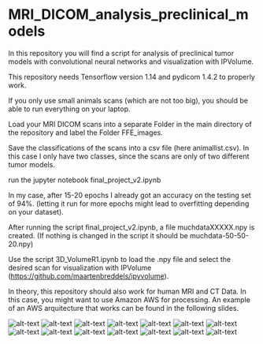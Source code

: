 # MRI_DICOM_analysis_preclinical_models
In this repository you will find a script for analysis of preclinical tumor models with convolutional neural networks and visualization with IPVolume.

This repository needs Tensorflow version 1.14 and pydicom 1.4.2 to properly work.

If you only use small animals scans (which are not too big), you should be able to run everything on your laptop.

Load your MRI DICOM scans into a separate Folder in the main directory of the repository and label the Folder FFE_images.

Save the classifications of the scans into a csv file (here animallist.csv). In this case I only have two classes, since the scans are only of two different tumor models.

run the jupyter notebook final_project_v2.ipynb

In my case, after 15-20 epochs I already got an accuracy on the testing set of 94%.
(letting it run for more epochs might lead to overfitting depending on your dataset).

After running the script final_project_v2.ipynb, a file muchdataXXXXX.npy is created.
(If nothing is changed in the script it should be muchdata-50-50-20.npy)

Use the script 3D_VolumeR1.ipynb to load the .npy file and select the desired scan for visualization with IPVolume (https://github.com/maartenbreddels/ipyvolume).

In theory, this repository should also work for human MRI and CT Data. In this case, you might want to use Amazon AWS for processing. An example of an AWS arquitecture that works can be found in the following slides.

![alt-text](https://github.com/castillogo/MRI_DICOM_analysis_preclinical_models/blob/master/Folie1.PNG)
![alt-text](https://github.com/castillogo/MRI_DICOM_analysis_preclinical_models/blob/master/Folie2.PNG)
![alt-text](https://github.com/castillogo/MRI_DICOM_analysis_preclinical_models/blob/master/Folie3.PNG)
![alt-text](https://github.com/castillogo/MRI_DICOM_analysis_preclinical_models/blob/master/Folie4.PNG)
![alt-text](https://github.com/castillogo/MRI_DICOM_analysis_preclinical_models/blob/master/Folie5.PNG)
![alt-text](https://github.com/castillogo/MRI_DICOM_analysis_preclinical_models/blob/master/Folie6.PNG)
![alt-text](https://github.com/castillogo/MRI_DICOM_analysis_preclinical_models/blob/master/Folie7.PNG)
![alt-text](https://github.com/castillogo/MRI_DICOM_analysis_preclinical_models/blob/master/Folie8.PNG)
![alt-text](https://github.com/castillogo/MRI_DICOM_analysis_preclinical_models/blob/master/Folie9.PNG)
![alt-text](https://github.com/castillogo/MRI_DICOM_analysis_preclinical_models/blob/master/Folie10.PNG)
![alt-text](https://github.com/castillogo/MRI_DICOM_analysis_preclinical_models/blob/master/Folie11.PNG)
![alt-text](https://github.com/castillogo/MRI_DICOM_analysis_preclinical_models/blob/master/Folie12.PNG)
![alt-text](https://github.com/castillogo/MRI_DICOM_analysis_preclinical_models/blob/master/Folie13.PNG)
![alt-text](https://github.com/castillogo/MRI_DICOM_analysis_preclinical_models/blob/master/Folie14.PNG)


